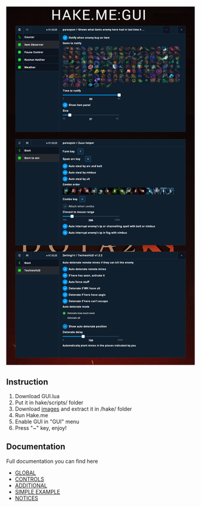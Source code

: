 ![main](./Screenshots/background.png)

## Instruction

1. Download GUI.lua
2. Put it in hake/scripts/ folder
3. Download [images](./images.zip) and extract it in /hake/ folder
4. Run Hake.me
5. Enable GUI in "GUI" menu
6. Press "~" key, enjoy!

## Documentation

Full documentation you can find here

- [GLOBAL](https://github.com/paroxysmofhappiness/GUI/wiki/GLOBAL)
- [CONTROLS](https://github.com/paroxysmofhappiness/GUI/wiki/CONTROLS)
- [ADDITIONAL](https://github.com/paroxysmofhappiness/GUI/wiki/ADDITIONAL)
- [SIMPLE EXAMPLE](https://github.com/paroxysmofhappiness/GUI/wiki/SIMPLE-EXAMPLE)
- [NOTICES](https://github.com/paroxysmofhappiness/GUI/wiki/NOTICES)
